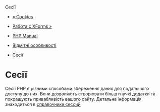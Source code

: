 Сесії

-   [« Cookies](features.cookies.html)
    
-   [Работа с XForms »](features.xforms.html)
    
-   [PHP Manual](index.html)
    
-   [Відмітні особливості](features.html)
    
-   Сесії
    

# Сесії

Сесії PHP є різними способами збереження даних для подальшого доступу до них. Вони дозволяють створювати більш гнучкі додатки та покращують привабливість вашого сайту. Детальна інформація знаходиться в [справочнике сессий](book.session.html)